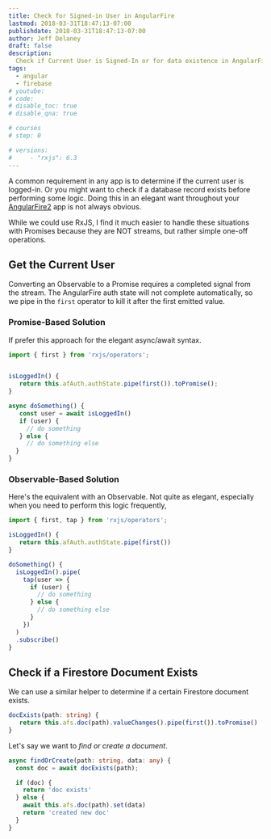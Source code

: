 ```yaml
---
title: Check for Signed-in User in AngularFire
lastmod: 2018-03-31T18:47:13-07:00
publishdate: 2018-03-31T18:47:13-07:00
author: Jeff Delaney
draft: false
description:
  Check if Current User is Signed-In or for data existence in AngularFire
tags:
  - angular
  - firebase
# youtube:
# code:
# disable_toc: true
# disable_qna: true

# courses
# step: 0

# versions:
#     - "rxjs": 6.3
---
```


A common requirement in any app is to determine if the current user is
logged-in. Or you might want to check if a database record exists before
performing some logic. Doing this in an elegant want throughout your
[AngularFire2](https://github.com/angular/angularfire2) app is not always
obvious.

While we could use RxJS, I find it much easier to handle these situations with
Promises because they are NOT streams, but rather simple one-off operations.

## Get the Current User

Converting an Observable to a Promise requires a completed signal from the
stream. The AngularFire auth state will not complete automatically, so we pipe
in the `first` operator to kill it after the first emitted value.

### Promise-Based Solution

If prefer this approach for the elegant async/await syntax.

```typescript
import { first } from 'rxjs/operators';


isLoggedIn() {
   return this.afAuth.authState.pipe(first()).toPromise();
}

async doSomething() {
   const user = await isLoggedIn()
   if (user) {
     // do something
   } else {
     // do something else
  }
}
```

### Observable-Based Solution

Here's the equivalent with an Observable. Not quite as elegant, especially when
you need to perform this logic frequently,

```typescript
import { first, tap } from 'rxjs/operators';

isLoggedIn() {
   return this.afAuth.authState.pipe(first())
}

doSomething() {
  isLoggedIn().pipe(
    tap(user => {
      if (user) {
        // do something
      } else {
        // do something else
      }
    })
  )
  .subscribe()
}
```

## Check if a Firestore Document Exists

We can use a similar helper to determine if a certain Firestore document exists.

```typescript
docExists(path: string) {
   return this.afs.doc(path).valueChanges().pipe(first()).toPromise()
}
```

Let's say we want to _find or create a document_.

```typescript
async findOrCreate(path: string, data: any) {
  const doc = await docExists(path);

  if (doc) {
    return 'doc exists'
  } else {
    await this.afs.doc(path).set(data)
    return 'created new doc'
  }
}
```

